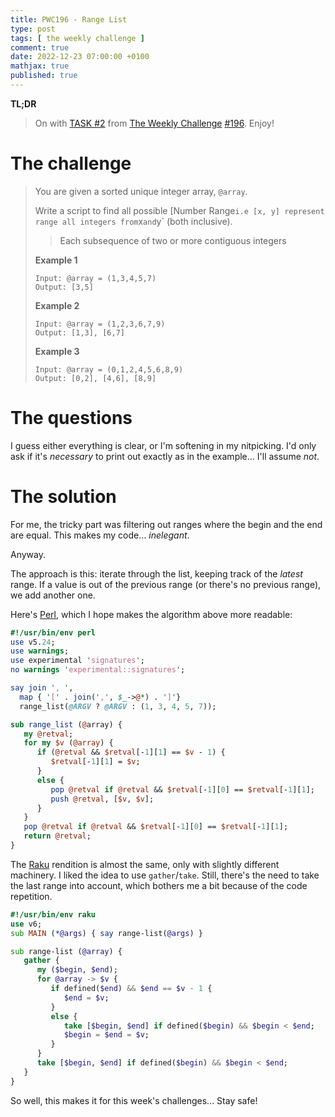 ```yaml
---
title: PWC196 - Range List
type: post
tags: [ the weekly challenge ]
comment: true
date: 2022-12-23 07:00:00 +0100
mathjax: true
published: true
---
```


**TL;DR**

> On with [TASK #2][] from [The Weekly Challenge][] [#196][].
> Enjoy!

# The challenge

> You are given a sorted unique integer array, `@array`.
>
> Write a script to find all possible [Number Range` i.e [x, y]
> represent range all integers from `x` and `y` (both inclusive).
>
>> Each subsequence of two or more contiguous integers
>
> **Example 1**
>
>     Input: @array = (1,3,4,5,7)
>     Output: [3,5]
>
> **Example 2**
>
>     Input: @array = (1,2,3,6,7,9)
>     Output: [1,3], [6,7]
>
> **Example 3**
>
>     Input: @array = (0,1,2,4,5,6,8,9)
>     Output: [0,2], [4,6], [8,9]

# The questions

I guess either everything is clear, or I'm softening in my nitpicking.
I'd only ask if it's *necessary* to print out exactly as in the
example... I'll assume *not*.

# The solution

For me, the tricky part was filtering out ranges where the begin and the
end are equal. This makes my code... *inelegant*.

Anyway.

The approach is this: iterate through the list, keeping track of the
*latest* range. If a value is out of the previous range (or there's no
previous range), we add another one.

Here's [Perl][], which I hope makes the algorithm above more readable:

```perl
#!/usr/bin/env perl
use v5.24;
use warnings;
use experimental 'signatures';
no warnings 'experimental::signatures';

say join ', ',
  map { '[' . join(',', $_->@*) . ']'}
  range_list(@ARGV ? @ARGV : (1, 3, 4, 5, 7));

sub range_list (@array) {
   my @retval;
   for my $v (@array) {
      if (@retval && $retval[-1][1] == $v - 1) {
         $retval[-1][1] = $v;
      }
      else {
         pop @retval if @retval && $retval[-1][0] == $retval[-1][1];
         push @retval, [$v, $v];
      }
   }
   pop @retval if @retval && $retval[-1][0] == $retval[-1][1];
   return @retval;
}
```

The [Raku][] rendition is almost the same, only with slightly different
machinery. I liked the idea to use `gather`/`take`. Still, there's the
need to take the last range into account, which bothers me a bit because
of the code repetition.

```raku
#!/usr/bin/env raku
use v6;
sub MAIN (*@args) { say range-list(@args) }

sub range-list (@array) {
   gather {
      my ($begin, $end);
      for @array -> $v {
         if defined($end) && $end == $v - 1 {
            $end = $v;
         }
         else {
            take [$begin, $end] if defined($begin) && $begin < $end;
            $begin = $end = $v;
         }
      }
      take [$begin, $end] if defined($begin) && $begin < $end;
   }
}
```

So well, this makes it for this week's challenges... Stay safe!


[The Weekly Challenge]: https://theweeklychallenge.org/
[#196]: https://theweeklychallenge.org/blog/perl-weekly-challenge-196/
[TASK #2]: https://theweeklychallenge.org/blog/perl-weekly-challenge-196/#TASK2
[Perl]: https://www.perl.org/
[Raku]: https://raku.org/
[manwar]: http://www.manwar.org/
